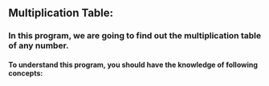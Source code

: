 ## Multiplication Table:
### In this program, we are going to find out the multiplication table of any number.
#### To understand this program, you should have the knowledge of following concepts: 
